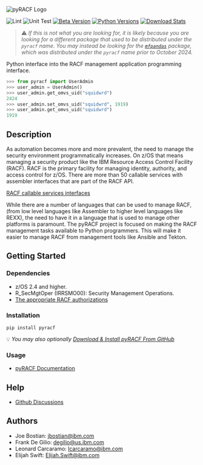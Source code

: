 ![pyRACF Logo](https://raw.githubusercontent.com/ambitus/pyracf/refs/heads/main/logo.png)

![Lint](https://github.com/ambitus/pyracf/actions/workflows/lint.workflow.yml/badge.svg?branch=dev)
![Unit Test](https://github.com/ambitus/pyracf/actions/workflows/unit-test.workflow.yml/badge.svg?branch=dev)
[![Beta Version](https://img.shields.io/pypi/v/pyracf?label=beta)](https://pypi.org/project/poetry/#history)
[![Python Versions](https://img.shields.io/pypi/pyversions/pyracf)](https://pypi.org/project/pyracf/)
[![Download Stats](https://img.shields.io/pypi/dm/pyracf)](https://pypistats.org/packages/pyracf)

> ⚠️ _If this is not what you are looking for, it is likely because you are looking for a different package that used to be distributed under the `pyracf` name. You may instead be looking for the [`mfpandas`](https://pypi.org/project/mfpandas/) package, which was distributed under the `pyracf` name prior to October 2024._

Python interface into the RACF management application programming interface.

```python
>>> from pyracf import UserAdmin
>>> user_admin = UserAdmin()
>>> user_admin.get_omvs_uid("squidwrd")
2424
>>> user_admin.set_omvs_uid("squidwrd", 1919)
>>> user_admin.get_omvs_uid("squidwrd")
1919
```

## Description

As automation becomes more and more prevalent, the need to manage the security environment programmatically increases. On z/OS that means managing a security product like the IBM Resource Access Control Facility (RACF). RACF is the primary facility for managing identity, authority, and access control for z/OS. There are more than 50 callable services with assembler interfaces that are part of the RACF API.

[RACF callable services interfaces](http://publibz.boulder.ibm.com/epubs/pdf/ich2d112.pdf)

 While there are a number of languages that can be used to manage RACF, (from low level languages like Assembler to higher level languages like REXX), the need to have it in a language that is used to manage other platforms is paramount. The pyRACF project is focused on making the RACF management tasks available to Python programmers. This will make it easier to manage RACF from management tools like Ansible and Tekton.

## Getting Started

### Dependencies

* z/OS 2.4 and higher.
* R_SecMgtOper (IRRSMO00): Security Management Operations.
* [The appropriate RACF authorizations](https://www.ibm.com/docs/en/zos/2.5.0?topic=operations-racf-authorization)

### Installation

```shell
pip install pyracf
```

💡 _You may also optionally [Download & Install pyRACF From GitHub](https://github.com/ambitus/pyracf/releases)_

### Usage

* [pyRACF Documentation](https://ambitus.github.io/pyracf/)

## Help

* [Github Discussions](https://github.com/ambitus/pyracf/discussions)

## Authors

* Joe Bostian: jbostian@ibm.com
* Frank De Gilio: degilio@us.ibm.com
* Leonard Carcaramo: lcarcaramo@ibm.com
* Elijah Swift: Elijah.Swift@ibm.com
